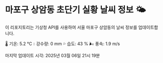 
# 마포구 상암동 초단기 실황 날씨 정보 🌤️

이 리포지토리는 기상청 API를 사용하여 서울 마포구 상암동의 날씨 정보를 업데이트합니다. 

🌡️ 기온: 5.2 ℃
💧 강수량: 0 mm
💦 습도: 43 %
🌬️ 풍속: 1.9 m/s

마지막 업데이트 시각: 2025년 03월 06일 21시 19분    
